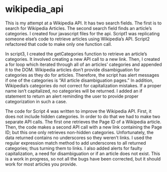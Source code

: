 # wikipedia_api

This is my attempt at a Wikipedia API. It has two search fields. The first is to search for Wikipedia Articles. The second search field finds an article’s categories. I created four javascript files for the api. Script1 was replicating someone else’s code to retrieve articles using Wikipedia’s API. Script2 refactored that code to make only one function call. 

In script3, I created the getCategories function to retrieve an article’s categories. It involved creating a new API call to a new link. Then, I created a for loop which iterated through all of an articles’ categories and appended it to the DOM. Wikipedia articles don’t provide disambiguation for categories as they do for articles. Therefore, the script has alert messages if  one of the categories is “All article disambiguation pages.” In addition, Wikipedia’s categories do not correct for capitalization mistakes. If a proper name isn’t capitalized, no categories will be returned. I added an if statement to return an alert reminding the user to provide proper categorization in such a case. 

The code for Script 4 was written to improve the Wikipedia API. First, it does not include hidden categories. In order to do that we had to make two separate API calls. The first one retrieves the Page ID of a Wikipedia article. Then, the code makes a second API call with a new link containing the Page ID; but this one only retrieves non-hidden categories. Unfortunately, the data returned contains no underscores so they weren’t links. I used the regular expression match method to add underscores to all returned categories; thus turning them to links. I also added alerts for faulty capitalization, a need for disambiguation or if an article does not exist. This is a work in progress, so not all the bugs have been corrected, but it should work for most articles you provide. 
